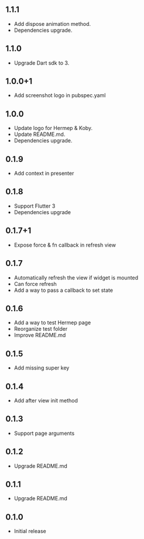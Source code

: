 ## 1.1.1

- Add dispose animation method.
- Dependencies upgrade.

## 1.1.0

- Upgrade Dart sdk to 3.

## 1.0.0+1

- Add screenshot logo in pubspec.yaml

## 1.0.0
- Update logo for Hermep & Koby.
- Update README.md.
- Dependencies upgrade.

## 0.1.9
- Add context in presenter

## 0.1.8
- Support Flutter 3
- Dependencies upgrade

## 0.1.7+1
- Expose force & fn callback in refresh view

## 0.1.7
- Automatically refresh the view if widget is mounted
- Can force refresh
- Add a way to pass a callback to set state

## 0.1.6

- Add a way to test Hermep page
- Reorganize test folder
- Improve README.md

## 0.1.5

- Add missing super key

## 0.1.4

- Add after view init method

## 0.1.3

- Support page arguments

## 0.1.2

- Upgrade README.md

## 0.1.1

- Upgrade README.md

## 0.1.0

- Initial release

